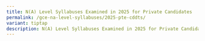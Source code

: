 ```yaml
---
title: N(A) Level Syllabuses Examined in 2025 for Private Candidates
permalink: /gce-na-level-syllabuses/2025-pte-cddts/
variant: tiptap
description: N(A) Level Syllabuses Examined in 2025 for Private Candidates
---
```

